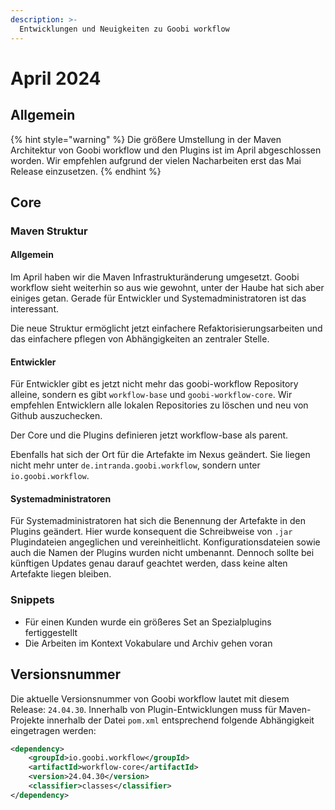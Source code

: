 ```yaml
---
description: >-
  Entwicklungen und Neuigkeiten zu Goobi workflow
---
```


# April 2024

## Allgemein

{% hint style="warning" %}
Die größere Umstellung in der Maven Architektur von Goobi workflow und den Plugins ist im April abgeschlossen worden. Wir empfehlen aufgrund der vielen Nacharbeiten erst das Mai Release einzusetzen.
{% endhint %}

## Core

### Maven Struktur

#### Allgemein

Im April haben wir die Maven Infrastrukturänderung umgesetzt. Goobi workflow sieht weiterhin so aus wie gewohnt, unter der Haube hat sich aber einiges getan. Gerade für Entwickler und Systemadministratoren ist das interessant.

Die neue Struktur ermöglicht jetzt einfachere Refaktorisierungsarbeiten und das einfachere pflegen von Abhängigkeiten an zentraler Stelle.

#### Entwickler

Für Entwickler gibt es jetzt nicht mehr das goobi-workflow Repository alleine, sondern es gibt `workflow-base` und `goobi-workflow-core`. Wir empfehlen Entwicklern alle lokalen Repositories zu löschen und neu von Github auszuchecken.

Der Core und die Plugins definieren jetzt workflow-base als parent.

Ebenfalls hat sich der Ort für die Artefakte im Nexus geändert. Sie liegen nicht mehr unter `de.intranda.goobi.workflow`, sondern unter `io.goobi.workflow`.

#### Systemadministratoren

Für Systemadministratoren hat sich die Benennung der Artefakte in den Plugins geändert. Hier wurde konsequent die Schreibweise von `.jar` Plugindateien angeglichen und vereinheitlicht. Konfigurationsdateien sowie auch die Namen der Plugins wurden nicht umbenannt. Dennoch sollte bei künftigen Updates genau darauf geachtet werden, dass keine alten Artefakte liegen bleiben.

### Snippets

* Für einen Kunden wurde ein größeres Set an Spezialplugins fertiggestellt
* Die Arbeiten im Kontext Vokabulare und Archiv gehen voran

## Versionsnummer

Die aktuelle Versionsnummer von Goobi workflow lautet mit diesem Release: `24.04.30`. Innerhalb von Plugin-Entwicklungen muss für Maven-Projekte innerhalb der Datei `pom.xml` entsprechend folgende Abhängigkeit eingetragen werden:

```xml
<dependency>
    <groupId>io.goobi.workflow</groupId>
    <artifactId>workflow-core</artifactId>
    <version>24.04.30</version>
    <classifier>classes</classifier>
</dependency>
```